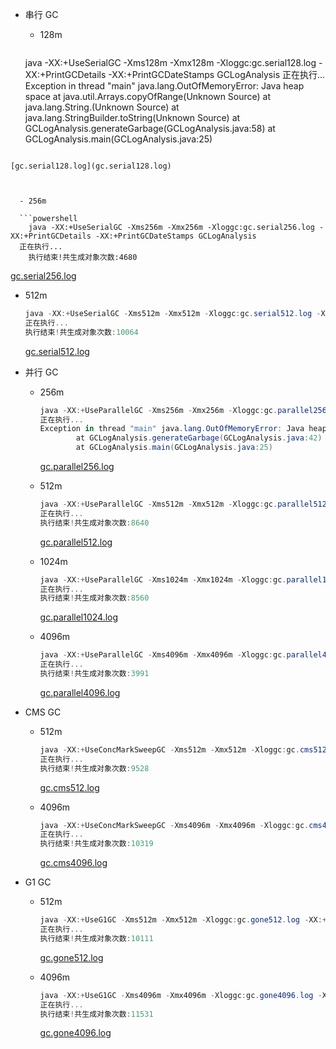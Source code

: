 - 串行 GC

  - 128m

    ```powershell
  java -XX:+UseSerialGC -Xms128m -Xmx128m -Xloggc:gc.serial128.log -XX:+PrintGCDetails -XX:+PrintGCDateStamps GCLogAnalysis
    正在执行...
    Exception in thread "main" java.lang.OutOfMemoryError: Java heap space
            at java.util.Arrays.copyOfRange(Unknown Source)
          at java.lang.String.<init>(Unknown Source)
            at java.lang.StringBuilder.toString(Unknown Source)
        at GCLogAnalysis.generateGarbage(GCLogAnalysis.java:58)
            at GCLogAnalysis.main(GCLogAnalysis.java:25)
```
    
[gc.serial128.log](gc.serial128.log)
    
  
    
  - 256m
  
  ```powershell
    java -XX:+UseSerialGC -Xms256m -Xmx256m -Xloggc:gc.serial256.log -XX:+PrintGCDetails -XX:+PrintGCDateStamps GCLogAnalysis
  正在执行...
    执行结束!共生成对象次数:4680
  ```
  
  [gc.serial256.log](gc.serial256.log)
  
    
  
  - 512m
  
    ```powershell
    java -XX:+UseSerialGC -Xms512m -Xmx512m -Xloggc:gc.serial512.log -XX:+PrintGCDetails -XX:+PrintGCDateStamps GCLogAnalysis
    正在执行...
    执行结束!共生成对象次数:10064
    ```

    [gc.serial512.log](gc.serial512.log)

    

- 并行 GC

  - 256m

    ```powershell
    java -XX:+UseParallelGC -Xms256m -Xmx256m -Xloggc:gc.parallel256.log -XX:+PrintGCDetails -XX:+PrintGCDateStamps GCLogAnalysis
    正在执行...
    Exception in thread "main" java.lang.OutOfMemoryError: Java heap space
            at GCLogAnalysis.generateGarbage(GCLogAnalysis.java:42)
            at GCLogAnalysis.main(GCLogAnalysis.java:25)
    ```

    [gc.parallel256.log](gc.parallel256.log)

    

  - 512m

    ```powershell
    java -XX:+UseParallelGC -Xms512m -Xmx512m -Xloggc:gc.parallel512.log -XX:+PrintGCDetails -XX:+PrintGCDateStamps GCLogAnalysis
    正在执行...
    执行结束!共生成对象次数:8640
    ```

    [gc.parallel512.log](gc.parallel512.log)

    

  - 1024m

    ```powershell
    java -XX:+UseParallelGC -Xms1024m -Xmx1024m -Xloggc:gc.parallel1024.log -XX:+PrintGCDetails -XX:+PrintGCDateStamps GCLogAnalysis
    正在执行...
    执行结束!共生成对象次数:8560
    ```

    [gc.parallel1024.log](gc.parallel1024.log)

    
    
  - 4096m

    ```powershell
    java -XX:+UseParallelGC -Xms4096m -Xmx4096m -Xloggc:gc.parallel4096.log -XX:+PrintGCDetails -XX:+PrintGCDateStamps GCLogAnalysis
    正在执行...
    执行结束!共生成对象次数:3991
    ```

    [gc.parallel4096.log](gc.parallel4096.log)

    

- CMS GC

  - 512m

    ```powershell
    java -XX:+UseConcMarkSweepGC -Xms512m -Xmx512m -Xloggc:gc.cms512.log -XX:+PrintGCDetails -XX:+PrintGCDateStamps GCLogAnalysis
    正在执行...
    执行结束!共生成对象次数:9528
    ```

    [gc.cms512.log](gc.cms512.log)

    

  - 4096m

    ```powershell
    java -XX:+UseConcMarkSweepGC -Xms4096m -Xmx4096m -Xloggc:gc.cms4096.log -XX:+PrintGCDetails -XX:+PrintGCDateStamps GCLogAnalysis
    正在执行...
    执行结束!共生成对象次数:10319
    ```

    [gc.cms4096.log](gc.cms4096.log)

    

- G1 GC

  - 512m

    ```powershell
    java -XX:+UseG1GC -Xms512m -Xmx512m -Xloggc:gc.gone512.log -XX:+PrintGCDetails -XX:+PrintGCDateStamps GCLogAnalysis
    正在执行...
    执行结束!共生成对象次数:10111
    ```

    [gc.gone512.log](gc.gone512.log)

    

  - 4096m

    ```powershell
    java -XX:+UseG1GC -Xms4096m -Xmx4096m -Xloggc:gc.gone4096.log -XX:+PrintGCDetails -XX:+PrintGCDateStamps GCLogAnalysis
    正在执行...
    执行结束!共生成对象次数:11531
    ```

    [gc.gone4096.log](gc.gone4096.log)

    